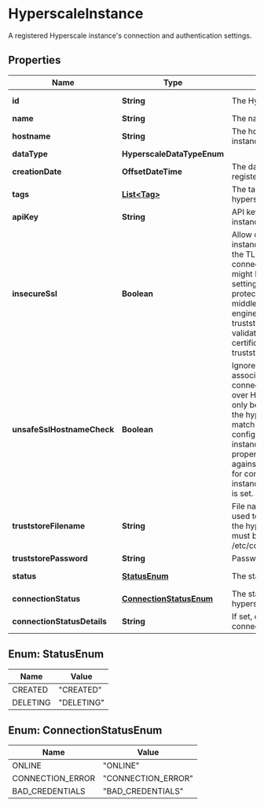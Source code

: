 

# HyperscaleInstance

A registered Hyperscale instance's connection and authentication settings.

## Properties

Name | Type | Description | Notes
------------ | ------------- | ------------- | -------------
**id** | **String** | The Hyperscale instance entity ID. |  [optional] [readonly]
**name** | **String** | The name of this hyperscale instance. | 
**hostname** | **String** | The hostname of this hyperscale instance. | 
**dataType** | **HyperscaleDataTypeEnum** |  |  [optional]
**creationDate** | **OffsetDateTime** | The date this hyperscale instance was registered. |  [optional]
**tags** | [**List&lt;Tag&gt;**](Tag.md) | The tags to be created for this hyperscale instance. |  [optional]
**apiKey** | **String** | API key to connect to the hyperscale instance. | 
**insecureSsl** | **Boolean** | Allow connections to the hyperscale instance over HTTPs without validating the TLS certificate. Even though the connection to the hyperscale instance might be performed over HTTPs, setting this property eliminates the protection against a man-in-the-middle attach for connections to this engine. Instead, consider creating a truststore with a Certificate Authority to validate the hyperscale instance&#39;s certificate, and set the truststore_filename property.  |  [optional]
**unsafeSslHostnameCheck** | **Boolean** | Ignore validation of the name associated to the TLS certificate when connecting to the hyperscale instance over HTTPs. Setting this value must only be done if the TLS certificate of the hyperscale instance does not match the hostname, and the TLS configuration of the hyperscale instance cannot be fixed. Setting this property reduces the protection against a man-in-the-middle attack for connections to this hyperscale instance. This is ignored if insecure_ssl is set.  |  [optional]
**truststoreFilename** | **String** | File name of a truststore which can be used to validate the TLS certificate of the hyperscale instance. The truststore must be available at /etc/config/certs/&lt;truststore_filename&gt;  |  [optional]
**truststorePassword** | **String** | Password to read the truststore.  |  [optional]
**status** | [**StatusEnum**](#StatusEnum) | The status of this hyperscale instance. |  [optional] [readonly]
**connectionStatus** | [**ConnectionStatusEnum**](#ConnectionStatusEnum) | The status of the connection to the hyperscale instance. |  [optional] [readonly]
**connectionStatusDetails** | **String** | If set, details about the status of the connection to the hyperscale instance. |  [optional] [readonly]



## Enum: StatusEnum

Name | Value
---- | -----
CREATED | &quot;CREATED&quot;
DELETING | &quot;DELETING&quot;



## Enum: ConnectionStatusEnum

Name | Value
---- | -----
ONLINE | &quot;ONLINE&quot;
CONNECTION_ERROR | &quot;CONNECTION_ERROR&quot;
BAD_CREDENTIALS | &quot;BAD_CREDENTIALS&quot;



